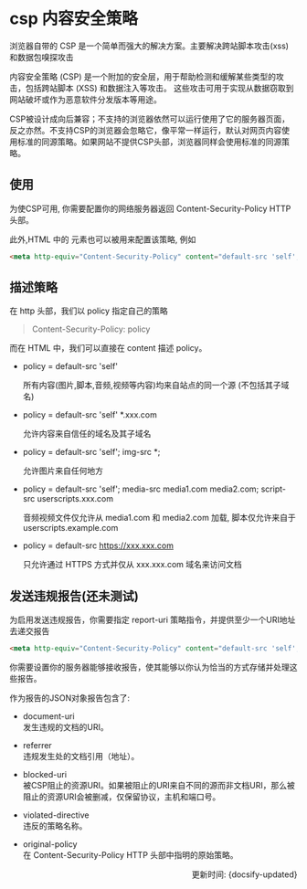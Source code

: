 # csp 内容安全策略

浏览器自带的 CSP 是一个简单而强大的解决方案。主要解决跨站脚本攻击(xss) 和数据包嗅探攻击

内容安全策略 (CSP)  是一个附加的安全层，用于帮助检测和缓解某些类型的攻击，包括跨站脚本 (XSS) 和数据注入等攻击。 这些攻击可用于实现从数据窃取到网站破坏或作为恶意软件分发版本等用途。

CSP被设计成向后兼容；不支持的浏览器依然可以运行使用了它的服务器页面，反之亦然。不支持CSP的浏览器会忽略它，像平常一样运行，默认对网页内容使用标准的同源策略。如果网站不提供CSP头部，浏览器同样会使用标准的同源策略。

## 使用

为使CSP可用, 你需要配置你的网络服务器返回  Content-Security-Policy  HTTP 头部。

此外,HTML 中的 <meta> 元素也可以被用来配置该策略, 例如

```html
<meta http-equiv="Content-Security-Policy" content="default-src 'self'; img-src https://*; child-src 'none';">
```

## 描述策略

在 http 头部，我们以 policy 指定自己的策略

> Content-Security-Policy: policy

而在 HTML 中，我们可以直接在 content 描述 policy。

- policy = default-src 'self'   

  所有内容(图片,脚本,音频,视频等内容)均来自站点的同一个源 (不包括其子域名)

- policy = default-src 'self' *.xxx.com

  允许内容来自信任的域名及其子域名
  
- policy = default-src 'self'; img-src *;  
  
  允许图片来自任何地方

- policy = default-src 'self'; media-src media1.com media2.com; script-src userscripts.xxx.com  
  
  音频视频文件仅允许从 media1.com 和 media2.com 加载, 脚本仅允许来自于userscripts.example.com

- policy = default-src https://xxx.xxx.com
  
  只允许通过 HTTPS 方式并仅从 xxx.xxx.com 域名来访问文档


## 发送违规报告(还未测试)

为启用发送违规报告，你需要指定 report-uri 策略指令，并提供至少一个URI地址去递交报告

```html
<meta http-equiv="Content-Security-Policy" content="default-src 'self'; report-uri http://reportcollector.example.com/collector.cgi;">
```
你需要设置你的服务器能够接收报告，使其能够以你认为恰当的方式存储并处理这些报告。

作为报告的JSON对象报告包含了:

- document-uri   
  发生违规的文档的URI。
  
- referrer   
  违规发生处的文档引用（地址）。

- blocked-uri   
  被CSP阻止的资源URI。如果被阻止的URI来自不同的源而非文档URI，那么被阻止的资源URI会被删减，仅保留协议，主机和端口号。

- violated-directive   
  违反的策略名称。
  
- original-policy   
  在 Content-Security-Policy HTTP 头部中指明的原始策略。

<div style="float: right">更新时间: {docsify-updated}</div>
